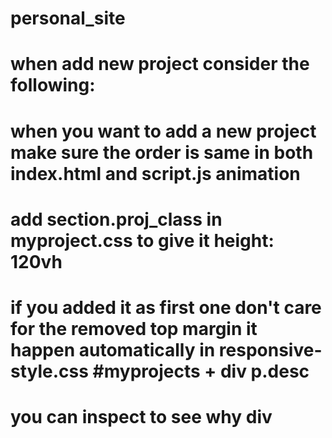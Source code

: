 # personal_site

# when add new project consider the following:

# when you want to add a new project make sure the order is same in both index.html and script.js animation

# add section.proj_class in myproject.css to give it height: 120vh

# if you added it as first one don't care for the removed top margin it happen automatically in responsive-style.css #myprojects + div p.desc

# you can inspect to see why div
